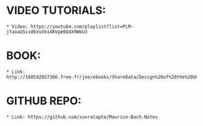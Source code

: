 # VIDEO TUTORIALS:

    * Video: https://youtube.com/playlist?list=PLM-jfaoaU5ixdbVuVbi4KVpm9Q4X9WkU3

# BOOK:
    * Link: http://160592857366.free.fr/joe/ebooks/ShareData/Design%20of%20the%20Unix%20Operating%20System%20By%20Maurice%20Bach.pdf

# GITHUB REPO:
    * Link: https://github.com/suvratapte/Maurice-Bach-Notes